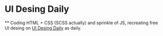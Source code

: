 # UI Desing Daily

** Coding HTML + CSS (SCSS actually) and sprinkle of JS, recreating free UI desing on [UI Desing Daily](https://uidesigndaily.com/) as daily.